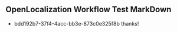 ## OpenLocalization Workflow Test MarkDown
* bdd192b7-37f4-4acc-bb3e-873c0e325f8b thanks!

<!--HONumber=Jan17_HO2-->


